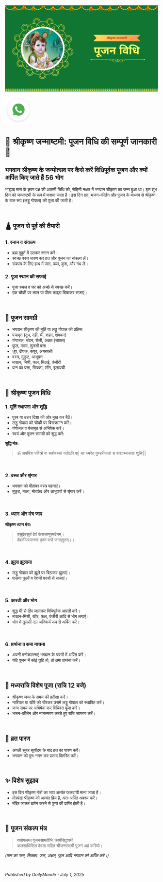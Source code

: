 <!-- Banner SVG -->
![Banner](https://raw.githubusercontent.com/anandwana001/content-repo/refs/heads/main/puja/57.png)

<!-- Share & WhatsApp icons as SVG -->
<a href="https://api.whatsapp.com/send?text=Check%20out%20this%20article%20in%20the%20Daily%20Mandir%20app%3A%20https%3A%2F%2Fwww.dailymandir.com%2Farticles%3FcontentUrl%3Dhttps%253A%252F%252Fraw.githubusercontent.com%252Fanandwana001%252Fcontent-repo%252Frefs%252Fheads%252Fmain%252Fpuja%252F57.png%26title%3DPuja%2520Vidhi">
  <img src="https://raw.githubusercontent.com/anandwana001/content-repo/refs/heads/main/assets/ic_wtsapp_share_rounded.svg" alt="WhatsApp"/>
</a>


<br>

# 🌼 श्रीकृष्ण जन्माष्टमी: पूजन विधि की सम्पूर्ण जानकारी 🌼

## भगवान श्रीकृष्ण के जन्मोत्सव पर कैसे करें विधिपूर्वक पूजन और क्यों अर्पित किए जाते हैं 56 भोग

भाद्रपद मास के कृष्ण पक्ष की अष्टमी तिथि को, रोहिणी नक्षत्र में भगवान श्रीकृष्ण का जन्म हुआ था। इस शुभ दिन को जन्माष्टमी के रूप में मनाया जाता है। इस दिन व्रत, भजन-कीर्तन और पूजन के माध्यम से श्रीकृष्ण के बाल रूप (लड्डू गोपाल) की पूजा की जाती है।

<br>

## 🛕 पूजन से पूर्व की तैयारी

### 1. स्नान व संकल्प
- ब्रह्म मुहूर्त में उठकर स्नान करें।
- स्वच्छ वस्त्र धारण कर व्रत और पूजन का संकल्प लें।
- संकल्प के लिए हाथ में जल, फल, कुश, और गंध लें।

### 2. पूजा स्थान की सफाई
- पूजा स्थल व घर को अच्छे से स्वच्छ करें।
- एक चौकी पर लाल या पीला कपड़ा बिछाकर सजाएं।

<br>

## 📿 पूजन सामग्री

- भगवान श्रीकृष्ण की मूर्ति या लड्डू गोपाल की प्रतिमा  
- पंचामृत (दूध, दही, घी, शहद, शक्कर)  
- गंगाजल, चंदन, रोली, अक्षत (चावल)  
- फूल, माला, तुलसी पत्ता  
- धूप, दीपक, कपूर, अगरबत्ती  
- वस्त्र, मुकुट, आभूषण  
- माखन, मिश्री, फल, मिठाई, पंजीरी  
- पान का पत्ता, सिक्का, लौंग, इलायची  

<br>

## 🙏 श्रीकृष्ण पूजन विधि

### 1. मूर्ति स्थापना और शुद्धि
- पूरब या उत्तर दिशा की ओर मुख कर बैठें।
- लड्डू गोपाल को चौकी पर विराजमान करें।
- गंगाजल व पंचामृत से अभिषेक करें।
- स्वयं और पूजन सामग्री को शुद्ध करें:

**शुद्धि मंत्र:**  

> ॐ अपवित्रः पवित्रो वा सर्वावस्थां गतोऽपि वा|
> याः स्मरेत् पुण्डरीकाक्षं स बाह्याभ्यन्तराः शुचिः||

<br>

### 2. वस्त्र और श्रृंगार
- भगवान को पीतांबर वस्त्र पहनाएं।
- मुकुट, माला, मोरपंख और आभूषणों से श्रृंगार करें।

<br>

### 3. ध्यान और मंत्र जाप

**श्रीकृष्ण ध्यान मंत्र:**  

> वसुदेवसुतं देवं कंसचाणूरमर्दनम्।  
> देवकीपरमानन्दं कृष्णं वन्दे जगद्गुरुम्।।

<br>

### 4. झूला झुलाना
- लड्डू गोपाल को झूले पर बिठाकर झुलाएं।
- पालना फूलों व रेशमी वस्त्रों से सजाएं।

<br>

### 5. आरती और भोग
- शुद्ध घी से दीप जलाकर विधिपूर्वक आरती करें।
- माखन-मिश्री, खीर, फल, पंजीरी आदि से भोग लगाएं।
- भोग में तुलसी दल अनिवार्य रूप से अर्पित करें।

<br>

### 6. प्रार्थना व क्षमा याचना
- अपनी मनोकामनाएं भगवान के चरणों में अर्पित करें।
- यदि पूजन में कोई त्रुटि हो, तो क्षमा प्रार्थना करें।

<br>

## 🌙 मध्यरात्रि विशेष पूजा (रात्रि 12 बजे)

- श्रीकृष्ण जन्म के समय की प्रतीक्षा करें।
- नारियल या खीरे को चीरकर उसमें लड्डू गोपाल को स्थापित करें।
- जन्म समय पर अभिषेक कर विधिवत पूजा करें।
- भजन-कीर्तन और नामस्मरण करते हुए रात्रि जागरण करें।

<br>

## 🌄 व्रत पारण

- अगली सुबह सूर्योदय के बाद व्रत का पारण करें।
- भगवान को पुनः नमन कर प्रसाद वितरित करें।

<br>

## ✨ विशेष सुझाव

- इस दिन श्रीकृष्ण मंत्रों का जाप अत्यंत फलदायी माना जाता है।
- मोरपंख श्रीकृष्ण को अत्यंत प्रिय है, अतः अर्पित अवश्य करें।
- मंदिर जाकर दर्शन करने से पुण्य की प्राप्ति होती है।

<br>

## 📜 पूजन संकल्प मंत्र

> यथोपलब्ध पूजनसामग्रीभिः कार्यसिद्ध्यर्थं  
> कलशाधिष्ठित देवता सहित श्रीजन्माष्टमी पूजनं अहं करिष्ये।

*(पान का पत्ता, सिक्का, जल, अक्षत, फूल आदि भगवान को अर्पित करें।)*


<br>

*Published by DailyMandir · July 1, 2025*
